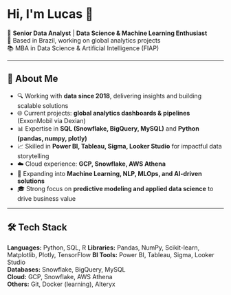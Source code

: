 # Hi, I'm Lucas 👋  

🎯 **Senior Data Analyst** | **Data Science & Machine Learning Enthusiast**  
📍 Based in Brazil, working on global analytics projects  
📚 MBA in Data Science & Artificial Intelligence (FIAP)  

---

## 🚀 About Me  
- 🔍 Working with **data since 2018**, delivering insights and building scalable solutions  
- 🌐 Current projects: **global analytics dashboards & pipelines** (ExxonMobil via Dexian)  
- 📊 Expertise in **SQL (Snowflake, BigQuery, MySQL)** and **Python (pandas, numpy, plotly)**  
- 📈 Skilled in **Power BI, Tableau, Sigma, Looker Studio** for impactful data storytelling  
- ☁️ Cloud experience: **GCP, Snowflake, AWS Athena**  
- 🧠 Expanding into **Machine Learning, NLP, MLOps, and AI-driven solutions**  
- 🎓 Strong focus on **predictive modeling and applied data science** to drive business value  

---

## 🛠️ Tech Stack  

**Languages:** Python, SQL, R 
**Libraries:** Pandas, NumPy, Scikit-learn, Matplotlib, Plotly, TensorFlow 
**BI Tools:** Power BI, Tableau, Sigma, Looker Studio  
**Databases:** Snowflake, BigQuery, MySQL  
**Cloud:** GCP, Snowflake, AWS Athena  
**Others:** Git, Docker (learning), Alteryx  
